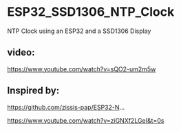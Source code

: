 # ESP32_SSD1306_NTP_Clock
NTP Clock using an ESP32 and a SSD1306 Display

## video:
https://www.youtube.com/watch?v=sQO2-um2m5w

## Inspired by: 
https://github.com/zissis-pap/ESP32-N...

https://www.youtube.com/watch?v=ziGNXf2LGeI&t=0s
   
